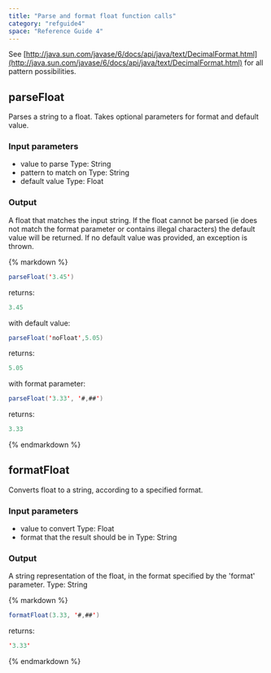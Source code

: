 ```yaml
---
title: "Parse and format float function calls"
category: "refguide4"
space: "Reference Guide 4"
---
```

See [http://java.sun.com/javase/6/docs/api/java/text/DecimalFormat.html](http://java.sun.com/javase/6/docs/api/java/text/DecimalFormat.html) for all pattern possibilities.

## parseFloat

Parses a string to a float. Takes optional parameters for format and default value.

### Input parameters

*   value to parse
    Type: String
*   pattern to match on
    Type: String
*   default value
    Type: Float

### Output

A float that matches the input string. If the float cannot be parsed (ie does not match the format parameter or contains illegal characters) the default value will be returned.
If no default value was provided, an exception is thrown.

<div class="alert alert-info">{% markdown %}

```java
parseFloat('3.45')

```

returns:

```java
3.45

```

with default value:

```java
parseFloat('noFloat',5.05)

```

returns:

```java
5.05

```

with format parameter:

```java
parseFloat('3.33', '#,##')

```

returns:

```java
3.33

```

{% endmarkdown %}</div>

## formatFloat

Converts float to a string, according to a specified format.

### Input parameters

*   value to convert
    Type: Float
*   format that the result should be in
    Type: String

### Output

A string representation of the float, in the format specified by the 'format' parameter.
Type: String

<div class="alert alert-info">{% markdown %}

```java
formatFloat(3.33, '#,##')

```

returns:

```java
'3.33'

```

{% endmarkdown %}</div>